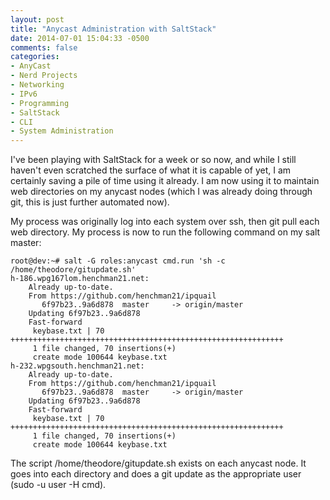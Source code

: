 ```yaml
---
layout: post
title: "Anycast Administration with SaltStack"
date: 2014-07-01 15:04:33 -0500
comments: false
categories: 
- AnyCast
- Nerd Projects
- Networking
- IPv6
- Programming
- SaltStack
- CLI
- System Administration
---
```

I've been playing with SaltStack for a week or so now, and while I still haven't even scratched the surface of what it is capable of yet, I am certainly saving a pile of time using it already. I am now using it to maintain web directories on my anycast nodes (which I was already doing through git, this is just further automated now).

<!--more-->

My process was originally log into each system over ssh, then git pull each web directory. My process is now to run the following command on my salt master:

```
root@dev:~# salt -G roles:anycast cmd.run 'sh -c /home/theodore/gitupdate.sh'
h-186.wpg167lom.henchman21.net:
    Already up-to-date.
    From https://github.com/henchman21/ipquail
       6f97b23..9a6d878  master     -> origin/master
    Updating 6f97b23..9a6d878
    Fast-forward
     keybase.txt | 70 +++++++++++++++++++++++++++++++++++++++++++++++++++++++++++++
     1 file changed, 70 insertions(+)
     create mode 100644 keybase.txt
h-232.wpgsouth.henchman21.net:
    Already up-to-date.
    From https://github.com/henchman21/ipquail
       6f97b23..9a6d878  master     -> origin/master
    Updating 6f97b23..9a6d878
    Fast-forward
     keybase.txt | 70 +++++++++++++++++++++++++++++++++++++++++++++++++++++++++++++
     1 file changed, 70 insertions(+)
     create mode 100644 keybase.txt

```

The script /home/theodore/gitupdate.sh exists on each anycast node. It goes into each directory and does a git update as the appropriate user (sudo -u user -H cmd).

